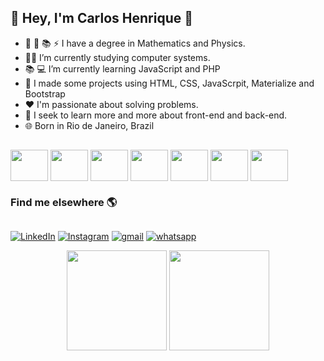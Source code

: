 ##  🔱 Hey, I'm Carlos Henrique 🔱 
  
  
-  📐 🔭 📚 ⚡  I have a degree in Mathematics and Physics.
- 👨‍🎓 I’m currently studying computer systems.
- 📚 💻 I’m currently learning JavaScript and PHP
- 👯 I made some projects using HTML, CSS, JavaScrpit, Materialize and Bootstrap
- ❤️ I'm passionate about solving problems.
- 📝 I seek to learn more and more about front-end and back-end.
- 🌐 Born in Rio de Janeiro, Brazil <br> 

##
<div style= "display:inline-block">
<img align="center" src="https://cdn.jsdelivr.net/gh/devicons/devicon/icons/html5/html5-original-wordmark.svg" height = "50" width= "60"  />
<img align="center" src="https://cdn.jsdelivr.net/gh/devicons/devicon/icons/css3/css3-original-wordmark.svg" height = "50" width= "60" />
<img align="center" src="https://cdn.jsdelivr.net/gh/devicons/devicon/icons/bootstrap/bootstrap-original-wordmark.svg" height = "50" width= "60" />
<img align="center" src="https://cdn.jsdelivr.net/gh/devicons/devicon/icons/javascript/javascript-original.svg" height = "50" width= "60" />
<img align="center"  src="https://cdn.jsdelivr.net/gh/devicons/devicon/icons/github/github-original.svg" height = "50" width= "60" />
<img align="center" src="https://cdn.jsdelivr.net/gh/devicons/devicon/icons/git/git-original-wordmark.svg" height = "50" width= "60" />
<img align="center" src="https://cdn.jsdelivr.net/gh/devicons/devicon/icons/php/php-original.svg"  height = "50" width= "60"  />
  
 </div>




### Find me elsewhere 🌎
##

[![LinkedIn](https://img.shields.io/badge/linkedin-%230077B5.svg?style=for-the-badge&logo=linkedin&logoColor=white)]()
[![Instagram](https://img.shields.io/badge/Instagram-%23E4405F.svg?style=for-the-badge&logo=Instagram&logoColor=white)]()
[![gmail](https://img.shields.io/badge/Gmail-D14836?style=for-the-badge&logo=gmail&logoColor=white)]()
[![whatsapp](https://img.shields.io/badge/WhatsApp-25D366?style=for-the-badge&logo=whatsapp&logoColor=white)]()

<div align="center">
    <img height="160em" src="https://github-readme-stats.vercel.app/api?username=CarlosPhysicandMath&show_icons=true&include_all_commits=true&theme=radical"/>
    <img height="160em" src="https://github-readme-stats.vercel.app/api/top-langs/?username=CarlosPhysicandMath&layout=compact&langs_count=6)](https://github.com/vargastm/github-readme-statsCompact&theme=radical"/>
</div>
